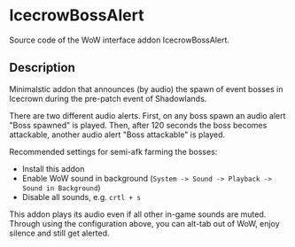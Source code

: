 # IcecrowBossAlert

Source code of the WoW interface addon IcecrowBossAlert.

## Description

Minimalstic addon that announces (by audio) the spawn of event bosses in Icecrown during the pre-patch event of Shadowlands.

There are two different audio alerts. First, on any boss spawn an audio alert "Boss spawned" is played. Then, after 120 seconds the boss becomes attackable, another audio alert "Boss attackable" is played.

Recommended settings for semi-afk farming the bosses:
- Install this addon
- Enable WoW sound in background (`System -> Sound -> Playback -> Sound in Background`)
- Disable all sounds, e.g. `crtl + s`

This addon plays its audio even if all other in-game sounds are muted. Through using the configuration above, you can alt-tab out of WoW, enjoy silence and still get alerted.
